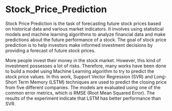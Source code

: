 # Stock_Price_Prediction
Stock Price Prediction is the task of forecasting future stock prices based on historical data and various market indicators.
It involves using statistical models and machine learning algorithms to analyze financial data and make predictions
about the future performance of a stock. The goal of stock price prediction is to help investors make informed investment
decisions by providing a forecast of future stock prices.

More people invest their money in the stock market.
However, this kind of investment possesses a lot of risks. 
Therefore, many works have been done to build a model using Machine Learning algorithm to try to predict the stock price values.
In this work, Support Vector Regression (SVR) and Long-Short Term Memory (LSTM) techniques are used to predict the 
closing price from five different companies.
The models are evaluated using one of the common error metrics, which is RMSE (Root Mean Squared Error).
The results of the experiment indicate that LSTM has better performance than SVR.
